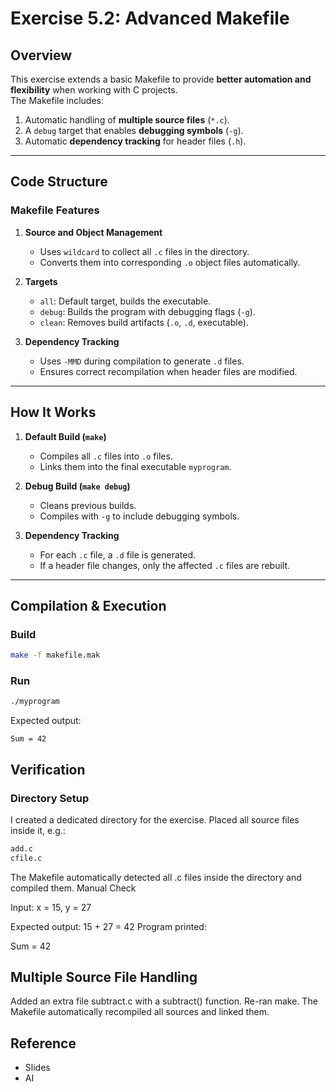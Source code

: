 # Exercise 5.2: Advanced Makefile

## Overview
This exercise extends a basic Makefile to provide **better automation and flexibility** when working with C projects.  
The Makefile includes:
1. Automatic handling of **multiple source files** (`*.c`).
2. A `debug` target that enables **debugging symbols** (`-g`).
3. Automatic **dependency tracking** for header files (`.h`).

---

## Code Structure

### Makefile Features
1. **Source and Object Management**
   - Uses `wildcard` to collect all `.c` files in the directory.
   - Converts them into corresponding `.o` object files automatically.

2. **Targets**
   - `all`: Default target, builds the executable.
   - `debug`: Builds the program with debugging flags (`-g`).
   - `clean`: Removes build artifacts (`.o`, `.d`, executable).

3. **Dependency Tracking**
   - Uses `-MMD` during compilation to generate `.d` files.
   - Ensures correct recompilation when header files are modified.

---

## How It Works

1. **Default Build (`make`)**

   * Compiles all `.c` files into `.o` files.
   * Links them into the final executable `myprogram`.

2. **Debug Build (`make debug`)**

   * Cleans previous builds.
   * Compiles with `-g` to include debugging symbols.

3. **Dependency Tracking**

   * For each `.c` file, a `.d` file is generated.
   * If a header file changes, only the affected `.c` files are rebuilt.

---
## Compilation & Execution

### Build

```bash
make -f makefile.mak
```

### Run

```bash
./myprogram
```

Expected output:

```
Sum = 42
```

## Verification

### Directory Setup

I created a dedicated directory for the exercise.
Placed all source files inside it, e.g.:
```sh
add.c
cfile.c
```
The Makefile automatically detected all .c files inside the directory and compiled them.
Manual Check

Input: x = 15, y = 27

Expected output: 15 + 27 = 42
Program printed:

Sum = 42


## Multiple Source File Handling

Added an extra file subtract.c with a subtract() function.
Re-ran make.
The Makefile automatically recompiled all sources and linked them.

## Reference
- Slides
- AI
